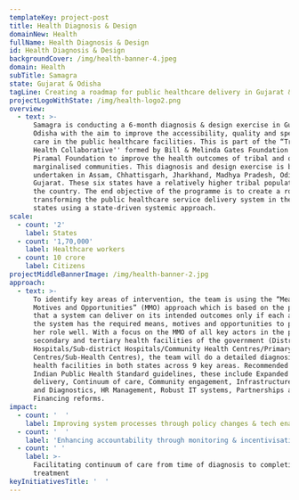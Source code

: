 ```yaml
---
templateKey: project-post
title: Health Diagnosis & Design
domainNew: Health
fullName: Health Diagnosis & Design
id: Health Diagnosis & Design
backgroundCover: /img/health-banner-4.jpeg
domain: Health
subTitle: Samagra
state: Gujarat & Odisha
tagLine: Creating a roadmap for public healthcare delivery in Gujarat & Odisha
projectLogoWithState: /img/health-logo2.png
overview:
  - text: >-
      Samagra is conducting a 6-month diagnosis & design exercise in Gujarat and
      Odisha with the aim to improve the accessibility, quality and speed of
      care in the public healthcare facilities. This is part of the “Tribal
      Health Collaborative'' formed by Bill & Melinda Gates Foundation and
      Piramal Foundation to improve the health outcomes of tribal and other
      marginalised communities. This diagnosis and design exercise is being
      undertaken in Assam, Chhattisgarh, Jharkhand, Madhya Pradesh, Odisha and
      Gujarat. These six states have a relatively higher tribal population in
      the country. The end objective of the programme is to create a roadmap for
      transforming the public healthcare service delivery system in these six
      states using a state-driven systemic approach.
scale:
  - count: '2'
    label: States
  - count: '1,70,000'
    label: Healthcare workers
  - count: 10 crore
    label: Citizens
projectMiddleBannerImage: /img/health-banner-2.jpg
approach:
  - text: >-
      To identify key areas of intervention, the team is using the “Means,
      Motives and Opportunities” (MMO) approach which is based on the philosophy
      that a system can deliver on its intended outcomes only if each actor in
      the system has the required means, motives and opportunities to perform
      her role well. With a focus on the MMO of all key actors in the primary,
      secondary and tertiary health facilities of the government (District
      Hospitals/Sub-district Hospitals/Community Health Centres/Primary Health
      Centres/Sub-Health Centres), the team will do a detailed diagnosis of the
      health facilities in both states across 9 key areas. Recommended in the
      Indian Public Health Standard guidelines, these include Expanded service
      delivery, Continuum of care, Community engagement, Infrastructure, Meds
      and Diagnostics, HR Management, Robust IT systems, Partnerships and
      Financing reforms.
impact:
  - count: '  '
    label: Improving system processes through policy changes & tech enablement
  - count: '  '
    label: 'Enhancing accountability through monitoring & incentivisation '
  - count: ' '
    label: >-
      Facilitating continuum of care from time of diagnosis to completion of
      treatment
keyInitiativesTitle: '  '
---
```


